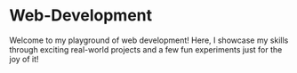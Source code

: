 # Web-Development
Welcome to my playground of web development! Here, I showcase my skills through exciting real-world projects and a few fun experiments just for the joy of it!
